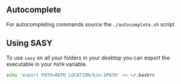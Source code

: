 ## Autocomplete

For autocompleting commands source the `./autocomplete.sh` script

## Using SASY

To use `sasy` on all your folders in your desktop you can export the executable in your `PATH` variable.


```bash
echo 'export PATH=REPO_LOCATION/bin:$PATH' >> ~/.bashrc
```
